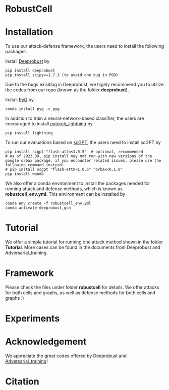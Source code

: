 # RobustCell

# Installation

To use our attack-defense framework, the users need to install the following packages:

Install [Deeprobust](https://github.com/DSE-MSU/DeepRobust?tab=readme-ov-file) by

```
pip install deeprobust
pip install scipy==1.7.3 (to avoid one bug in PGD)
```

Due to the bugs exisiting in Deeprobust, we highly recommend you to utilize the codes from our repo (known as the folder **deeprobust**).

Install [PyG](https://pytorch-geometric.readthedocs.io/en/latest/) by

```
conda install pyg -c pyg
```

In addition to train a neural-network-based classifier, the users are encouraged to install [pytorch_lightning](https://lightning.ai/docs/pytorch/stable/) by

```
pip install lightning
```


To run our evaluations based on [scGPT](https://github.com/bowang-lab/scGPT), the users need to install scGPT by

```
pip install scgpt "flash-attn<1.0.5"  # optional, recommended
# As of 2023.09, pip install may not run with new versions of the google orbax package, if you encounter related issues, please use the following command instead:
# pip install scgpt "flash-attn<1.0.5" "orbax<0.1.8"
pip install wandb
```

We also offer a conda environment to install the packages needed for running attack and defense methods, which is known as **robustcell_env.yml**. This environment can be installed by

```
conda env create -f robustcell_env.yml
conda activate deeprobust_gcn
```

# Tutorial

We offer a simple tutorial for running one attack method shown in the folder **Tutorial**. More cases can be found in the documents from Deeprobust and Adversarial_training.

# Framework

Please check the files under folder **robustcell** for details. We offer attacks for both cells and graphs, as well as defense methods for both cells and graphs :)

# Experiments

# Acknowledgement

We appreciate the great codes offered by Deeprobust and [Adversarial_training](https://github.com/MehrshadSD/robustness-interpretability)!

# Citation